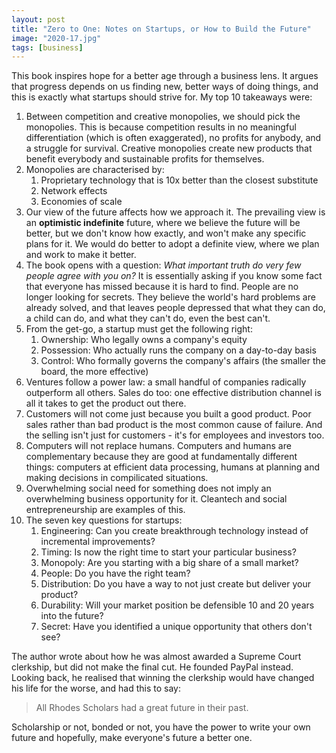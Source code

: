 ```yaml
---
layout: post
title: "Zero to One: Notes on Startups, or How to Build the Future"
image: "2020-17.jpg"
tags: [business]
---
```


This book inspires hope for a better age through a business lens. It argues that progress depends on us finding new, better ways of doing things, and this is exactly what startups should strive for. My top 10 takeaways were:

1. Between competition and creative monopolies, we should pick the monopolies. This is because competition results in no meaningful differentiation (which is often exaggerated), no profits for anybody, and a struggle for survival. Creative monopolies create new products that benefit everybody and sustainable profits for themselves.
2. Monopolies are characterised by:
    1. Proprietary technology that is 10x better than the closest substitute
    2. Network effects
    3. Economies of scale
3. Our view of the future affects how we approach it. The prevailing view is an **optimistic indefinite** future, where we believe the future will be better, but we don't know how exactly, and won't make any specific plans for it. We would do better to adopt a definite view, where we plan and work to make it better.
4. The book opens with a question: *What important truth do very few people agree with you on?* It is essentially asking if you know some fact that everyone has missed because it is hard to find. People are no longer looking for secrets. They believe the world's hard problems are already solved, and that leaves people depressed that what they can do, a child can do, and what they can't do, even the best can't.
5. From the get-go, a startup must get the following right:
    1. Ownership: Who legally owns a company's equity
    2. Possession: Who actually runs the company on a day-to-day basis
    3. Control: Who formally governs the company's affairs (the smaller the board, the more effective)
6. Ventures follow a power law: a small handful of companies radically outperform all others. Sales do too: one effective distribution channel is all it takes to get the product out there.
7. Customers will not come just because you built a good product. Poor sales rather than bad product is the most common cause of failure. And the selling isn't just for customers - it's for employees and investors too.
8. Computers will not replace humans. Computers and humans are complementary because they are good at fundamentally different things: computers at efficient data processing, humans at planning and making decisions in compilicated situations.
9. Overwhelming social need for something does not imply an overwhelming business opportunity for it. Cleantech and social entrepreneurship are examples of this.
10. The seven key questions for startups:
    1. Engineering: Can you create breakthrough technology instead of incremental improvements?
    2. Timing: Is now the right time to start your particular business?
    3. Monopoly: Are you starting with a big share of a small market?
    4. People: Do you have the right team?
    5. Distribution: Do you have a way to not just create but deliver your product?
    6. Durability: Will your market position be defensible 10 and 20 years into the future?
    7. Secret: Have you identified a unique opportunity that others don't see?

The author wrote about how he was almost awarded a Supreme Court clerkship, but did not make the final cut. He founded PayPal instead. Looking back, he realised that winning the clerkship would have changed his life for the worse, and had this to say:

> All Rhodes Scholars had a great future in their past.

Scholarship or not, bonded or not, you have the power to write your own future and hopefully, make everyone's future a better one.